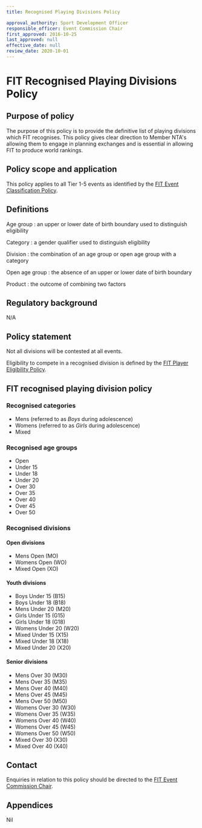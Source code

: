 ```yaml
---
title: Recognised Playing Divisions Policy

approval_authority: Sport Development Officer
responsible_officer: Event Commission Chair
first_approved: 2016-10-25
last_approved: null
effective_date: null
review_date: 2020-10-01
---
```


# FIT Recognised Playing Divisions Policy

## Purpose of policy

The purpose of this policy is to provide the definitive list of playing divisions which FIT
recognises. This policy gives clear direction to Member NTA's allowing them to engage in planning
exchanges and is essential in allowing FIT to produce world rankings.

## Policy scope and application

This policy applies to all Tier 1-5 events as identified by the [FIT Event Classification Policy].

## Definitions

Age group
:   an upper or lower date of birth boundary used to distinguish eligibility

Category
:   a gender qualifier used to distinguish eligibility

Division
:   the combination of an age group or open age group with a category

Open age group
:   the absence of an upper or lower date of birth boundary

Product
:   the outcome of combining two factors

## Regulatory background

N/A

## Policy statement

Not all divisions will be contested at all events.

Eligibility to compete in a recognised division is defined by the [FIT Player Eligibility Policy].

## FIT recognised playing division policy

### Recognised categories

-   Mens (referred to as *Boys* during adolescence)
-   Womens (referred to as *Girls* during adolescence)
-   Mixed

### Recognised age groups

-   Open
-   Under 15
-   Under 18
-   Under 20
-   Over 30
-   Over 35
-   Over 40
-   Over 45
-   Over 50

### Recognised divisions

#### Open divisions

-   Mens Open (MO)
-   Womens Open (WO)
-   Mixed Open (XO)

#### Youth divisions

-   Boys Under 15 (B15)
-   Boys Under 18 (B18)
-   Mens Under 20 (M20)
-   Girls Under 15 (G15)
-   Girls Under 18 (G18)
-   Womens Under 20 (W20)
-   Mixed Under 15 (X15)
-   Mixed Under 18 (X18)
-   Mixed Under 20 (X20)

#### Senior divisions

-   Mens Over 30 (M30)
-   Mens Over 35 (M35)
-   Mens Over 40 (M40)
-   Mens Over 45 (M45)
-   Mens Over 50 (M50)
-   Womens Over 30 (W30)
-   Womens Over 35 (W35)
-   Womens Over 40 (W40)
-   Womens Over 45 (W45)
-   Womens Over 50 (W50)
-   Mixed Over 30 (X30)
-   Mixed Over 40 (X40)

## Contact

Enquiries in relation to this policy should be directed to the [FIT Event Commission Chair].

## Appendices

Nil


[FIT Event Commission Chair]: mailto:events@internationaltouch.org
[FIT Event Classification Policy]: /policy/event-classification/
[FIT Player Eligibility Policy]: /policy/player-eligibility/
